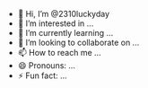- 👋 Hi, I’m @2310luckyday
- 👀 I’m interested in ...
- 🌱 I’m currently learning ...
- 💞️ I’m looking to collaborate on ...
- 📫 How to reach me ...
- 😄 Pronouns: ...
- ⚡ Fun fact: ...

<!---
2310luckyday/2310luckyday is a ✨ special ✨ repository because its `README.md` (this file) appears on your GitHub profile.
You can click the Preview link to take a look at your changes.
--->
